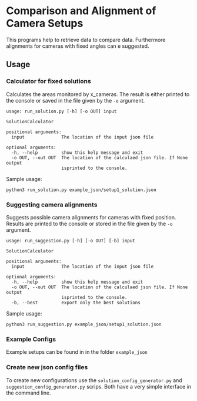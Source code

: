 # Comparison and Alignment of Camera Setups

This programs help to retrieve data to compare data.
Furthermore alignments for cameras with fixed angles can e suggested.

## Usage

### Calculator for fixed solutions

Calculates the areas monitored by x_cameras. The result is either printed to the console or
saved in the file given by the `-o` argument.

```
usage: run_solution.py [-h] [-o OUT] input

SolutionCalculator

positional arguments:
  input              The location of the input json file

optional arguments:
  -h, --help         show this help message and exit
  -o OUT, --out OUT  The location of the calculaed json file. If None output
                     isprinted to the console.
```

Sample usage:

```
python3 run_solution.py example_json/setup1_solution.json
```

### Suggesting camera alignments

Suggests possible camera alignments for cameras with fixed position.
Results are printed to the console or stored in the file given by the `-o` argument.

```
usage: run_suggestion.py [-h] [-o OUT] [-b] input

SolutionCalculator

positional arguments:
  input              The location of the input json file

optional arguments:
  -h, --help         show this help message and exit
  -o OUT, --out OUT  The location of the calculaed json file. If None output
                     isprinted to the console.
  -b, --best         export only the best solutions

```

Sample usage:

```
python3 run_suggestion.py example_json/setup1_solution.json
```

### Example Configs

Example setups can be found in in the folder `example_json`

### Create new json config files

To create new configurations use the `solution_config_generator.py` and
`suggestion_config_generator.py` scrips.
Both have a very simple interface in the command line.
